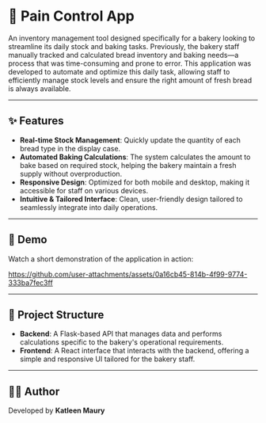 # 🥖 Pain Control App

An inventory management tool designed specifically for a bakery looking to streamline its daily stock and baking tasks. Previously, the bakery staff manually tracked and calculated bread inventory and baking needs—a process that was time-consuming and prone to error. This application was developed to automate and optimize this daily task, allowing staff to efficiently manage stock levels and ensure the right amount of fresh bread is always available.

---

## ✨ Features

- **Real-time Stock Management**: Quickly update the quantity of each bread type in the display case.
- **Automated Baking Calculations**: The system calculates the amount to bake based on required stock, helping the bakery maintain a fresh supply without overproduction.
- **Responsive Design**: Optimized for both mobile and desktop, making it accessible for staff on various devices.
- **Intuitive & Tailored Interface**: Clean, user-friendly design tailored to seamlessly integrate into daily operations.

---

## 🎥 Demo

Watch a short demonstration of the application in action: 



https://github.com/user-attachments/assets/0a16cb45-814b-4f99-9774-333ba7fec3ff






---

## 📂 Project Structure

- **Backend**: A Flask-based API that manages data and performs calculations specific to the bakery's operational requirements.
- **Frontend**: A React interface that interacts with the backend, offering a simple and responsive UI tailored for the bakery staff.

---

## 👩‍💻 Author

Developed by **Katleen Maury**
